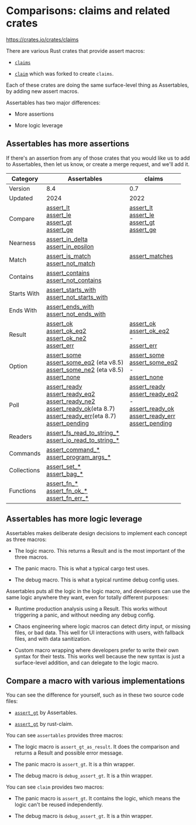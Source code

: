 # Comparisons: claims and related crates

<https://crates.io/crates/claims>

There are various Rust crates that provide assert macros:

* [`claims`](https://crates.io/crates/claims)

* [`claim`](https://crates.io/crates/claim) which was forked to create `claims`.

Each of these crates are doing the same surface-level thing as Assertables, by adding new assert macros.

Assertables has two major differences:

* More assertions

* More logic leverage


## Assertables has more assertions

If there's an assertion from any of those crates that you would like us to add to Assertables, then let us know, or create a merge request, and we'll add it.

<table>

<thead>

<tr>
<th>Category</th>
<th>Assertables</th>
<th>claims</th>
</tr>

</thead>

<tbody>

<tr>
<td>Version</td>
<td>8.4</td>
<td>0.7</td>
</tr>

<tr>
<td>Updated</td>
<td>2024</td>
<td>2022</td>
</tr>

<tr>
<td>
Compare
</td>
<td>
<a href="https://docs.rs/assertables/latest/assertables/macro.assert_lt.html">assert_lt</a><br>
<a href="https://docs.rs/assertables/latest/assertables/macro.assert_le.html">assert_le</a><br>
<a href="https://docs.rs/assertables/latest/assertables/macro.assert_gt.html">assert_gt</a><br>
<a href="https://docs.rs/assertables/latest/assertables/macro.assert_ge.html">assert_ge</a>
</td>
<td>
<a href="https://docs.rs/claims/latest/claims/macro.assert_lt.html">assert_lt</a><br>
<a href="https://docs.rs/claims/latest/claims/macro.assert_ok.html">assert_le</a><br>
<a href="https://docs.rs/claims/latest/claims/macro.assert_ok.html">assert_gt</a><br>
<a href="https://docs.rs/claims/latest/claims/macro.assert_ok.html">assert_ge</a>
</td>
</tr>

<tr>
<td>Nearness</td>
<td>
<a href="https://docs.rs/assertables/latest/assertables/assert_in_delta">assert_in_delta</a><br>
<a href="https://docs.rs/assertables/latest/assertables/assert_in_epsilon">assert_in_epsilon</a>
</td>
<td>
</td>
</tr>

<tr>
<td>
Match
</td>
<td>
<a href="https://docs.rs/assertables/latest/assertables/assert_is_match">assert_is_match</a><br>
<a href="https://docs.rs/assertables/latest/assertables/assert_not_match">assert_not_match</a>
</td>
<td>
<a href="https://docs.rs/claims/latest/claims/macro.assert_matches.html">assert_matches</a><br>
&nbsp;
</td>
</tr>

<tr>
<td>Contains</td>
<td>
<a href="https://docs.rs/assertables/latest/assertables/assert_contains">assert_contains</a><br>
<a href="https://docs.rs/assertables/latest/assertables/assert_not_contains">assert_not_contains</a>
</td>
<td>
</td>
</tr>

<tr>
<td>Starts With</td>
<td>
<a href="https://docs.rs/assertables/latest/assertables/assert_starts_with">assert_starts_with</a><br>
<a href="https://docs.rs/assertables/latest/assertables/assert_not_starts_with">assert_not_starts_with</a>
</td>
<td>
</td>
</tr>

<tr>
<td>Ends With</td>
<td>
<a href="https://docs.rs/assertables/latest/assertables/assert_ends_with">assert_ends_with</a><br>
<a href="https://docs.rs/assertables/latest/assertables/assert_not_ends_with">assert_not_ends_with</a>
</td>
<td>
</td>
</tr>

<tr>
<td>Result </td>
<td>
<a href="https://docs.rs/assertables/latest/assertables/macro.assert_err.html">assert_ok</a><br>
<a href="https://docs.rs/assertables/latest/assertables/assert_result/assert_ok_eq2">assert_ok_eq2</a><br>
<a href="https://docs.rs/assertables/latest/assertables/assert_result/assert_ok_ne2">assert_ok_ne2</a><br>
<a href="https://docs.rs/assertables/latest/assertables/assert_result/assert_err">assert_err</a>
</td>
<td>
<a href="https://docs.rs/claims/latest/claims/macro.assert_ok.html">assert_ok</a><br>
<a href="https://docs.rs/claims/latest/claims/macro.assert_ok_eq2.html">assert_ok_eq2</a><br>
-<br>
<a href="https://docs.rs/claims/latest/claims/macro.assert_err.html">assert_err</a>
</td>
</tr>

<tr>
<td>Option</td>
<td>
<a href="https://docs.rs/assertables/latest/assertables/assert_option/assert_some">assert_some</a><br>
<a href="https://docs.rs/assertables/latest/assertables/assert_option/assert_some_eq2">assert_some_eq2</a>&nbsp;(eta&nbsp;v8.5)<br>
<a href="https://docs.rs/assertables/latest/assertables/assert_option/assert_some_ne2">assert_some_ne2</a>&nbsp;(eta&nbsp;v8.5)<br>
<a href="https://docs.rs/assertables/latest/assertables/assert_option/assert_none">assert_none</a>
</td>
<td>
<a href="https://docs.rs/claims/latest/claims/macro.assert_some.html">assert_some</a><br>
<a href="https://docs.rs/claims/latest/claims/macro.assert_some_eq2.html">assert_some_eq2</a><br>
-<br>
<a href="https://docs.rs/claims/latest/claims/macro.assert_none.html">assert_none</a>
</td>
</tr>

<tr>
<td>Poll</td>
<td>
<a href="https://docs.rs/assertables/latest/assertables/assert_poll/assert_ready">assert_ready</a><br>
<a href="https://docs.rs/assertables/latest/assertables/assert_poll/assert_ready_eq2">assert_ready_eq2</a><br>
<a href="https://docs.rs/assertables/latest/assertables/assert_poll/assert_ready_ne2">assert_ready_ne2</a><br>
<a href="https://docs.rs/assertables/latest/assertables/assert_poll/assert_ready_ok">assert_ready_ok</a>(eta 8.7)<br>
<a href="https://docs.rs/assertables/latest/assertables/assert_poll/assert_ready_err">assert_ready_err</a>(eta 8.7)<br>
<a href="https://docs.rs/assertables/latest/assertables/assert_poll/assert_pending">assert_pending</a></td>
</td>
<td>
<a href="https://docs.rs/claims/latest/claims/macro.assert_ready.html">assert_ready</a><br>
<a href="https://docs.rs/claims/latest/claims/macro.assert_ready_eq2.html">assert_ready_eq2</a><br>
-<br>
<a href="https://docs.rs/claims/latest/claims/macro.assert_ready_ok.html">assert_ready_ok</a><br>
<a href="https://docs.rs/claims/latest/claims/macro.assert_ready_err.html">assert_ready_err</a><br>
<a href="https://docs.rs/claims/latest/claims/macro.assert_pending.html">assert_pending</a><br>
</td>
</tr>

<tr>
<td>Readers</td>
<td>
<a href="https://docs.rs/assertables/latest/assertables/assert_fs_read_to_string">assert_fs_read_to_string_*</a><br>
<a href="https://docs.rs/assertables/latest/assertables/assert_io_read_to_string">assert_io_read_to_string_*</a>
<td>
</td>
</tr>

<tr>
<td>Commands</td>
<td>
<a href="https://docs.rs/assertables/latest/assertables/assert_command">assert_command_*</a><br>
<a href="https://docs.rs/assertables/latest/assertables/assert_program_args">assert_program_args_*</a></td>
<td>
</td>
</tr>

<tr>
<td>Collections</td>
<td>
<a href="https://docs.rs/assertables/latest/assertables/assert_set">assert_set_*</a><br>
<a href="https://docs.rs/assertables/latest/assertables/assert_bag">assert_bag_*</a>
</td>
<td>
</td>
</tr>

<tr>
<td>Functions</td>
<td>
<a href="https://docs.rs/assertables/latest/assertables/assert_fn">assert_fn_*</a><br>
<a href="https://docs.rs/assertables/latest/assertables/assert_fn_ok">assert_fn_ok_*</a><br>
<a href="https://docs.rs/assertables/latest/assertables/assert_fn_err">assert_fn_err_*</a></td>
<td>
</td>
</tr>

</tbody>
</table>


## Assertables has more logic leverage

Assertables makes deliberate design decisions to implement each concept as three macros:

* The logic macro. This returns a Result and is the most important of the three macros.

* The panic macro. This is what a typical cargo test uses.

* The debug macro. This is what a typical runtime debug config uses.

Assertables puts all the logic in the logic macro, and developers can use the same logic anywhere they want, even for totally different purposes:

* Runtime production analysis using a Result. This works without triggering a panic, and without needing any debug config.

* Chaos engineering where logic macros can detect dirty input, or missing files, or bad data. This well for UI interactions with users, with fallback files, and with data sanitization.

* Custom macro wrapping where developers prefer to write their own syntax for their tests. This works well because the new syntax is just a surface-level addition, and can delegate to the logic macro.


## Compare a macro with various implementations

You can see the difference for yourself, such as in these two source code files:

* [`assert_gt`](https://github.com/SixArm/assertables-rust-crate/blob/main/src/assert_gt.rs) by Assertables.

* [`assert_gt`](https://crates.io/crates/rust-claim) by rust-claim.

You can see `assertables` provides three macros:

* The logic macro is `assert_gt_as_result`. It does the comparison and returns a Result and possible error message.

* The panic macro is `assert_gt`. It is a thin wrapper.

* The debug macro is `debug_assert_gt`. It is a thin wrapper.

You can see `claim` provides two macros:

* The panic macro is `assert_gt`. It contains the logic, which means the logic can't be reused independently.

* The debug macro is `debug_assert_gt`. It is a thin wrapper.
